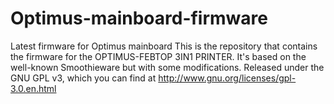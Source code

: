 # Optimus-mainboard-firmware
Latest firmware for Optimus mainboard
This is the repository that contains the firmware for the OPTIMUS-FEBTOP 3IN1 PRINTER. It's based on the well-known Smoothieware but with some modifications.
Released under the GNU GPL v3, which you can find at http://www.gnu.org/licenses/gpl-3.0.en.html
